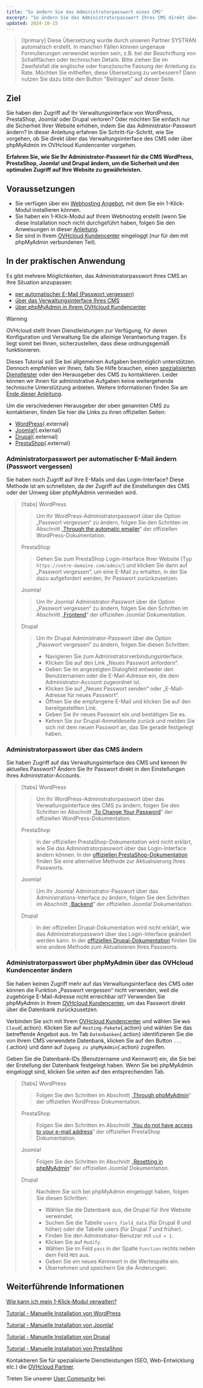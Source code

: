 ```yaml
---
title: "So ändern Sie das Administratorpasswort eines CMS"
excerpt: "So ändern Sie das Administratorpasswort Ihres CMS direkt über das Verwaltungsinterface des CMS oder verwenden phpMyAdmin im OVHcloud Kundencenter"
updated: 2024-10-15
---
```


> [!primary]
> Diese Übersetzung wurde durch unseren Partner SYSTRAN automatisch erstellt. In manchen Fällen können ungenaue Formulierungen verwendet worden sein, z.B. bei der Beschriftung von Schaltflächen oder technischen Details. Bitte ziehen Sie im Zweifelsfall die englische oder französische Fassung der Anleitung zu Rate. Möchten Sie mithelfen, diese Übersetzung zu verbessern? Dann nutzen Sie dazu bitte den Button "Beitragen" auf dieser Seite.
>

## Ziel

Sie haben den Zugriff auf Ihr Verwaltungsinterface von WordPress, PrestaShop, Joomla! oder Drupal verloren? Oder möchten Sie einfach nur die Sicherheit Ihrer Website erhöhen, indem Sie das Administrator-Passwort ändern? In dieser Anleitung erfahren Sie Schritt-für-Schritt, wie Sie vorgehen, ob Sie direkt über das Verwaltungsinterface des CMS oder über phpMyAdmin im OVHcloud Kundencenter vorgehen.

**Erfahren Sie, wie Sie Ihr Administrator-Passwort für die CMS WordPress, PrestaShop, Joomla! und Drupal ändern, um die Sicherheit und den optimalen Zugriff auf Ihre Website zu gewährleisten.**

## Voraussetzungen

- Sie verfügen über ein [Webhosting Angebot](/links/web/hosting), mit dem Sie ein 1-Klick-Modul installieren können.
- Sie haben ein 1-Klick-Modul auf Ihrem Webhosting erstellt (wenn Sie diese Installation noch nicht durchgeführt haben, folgen Sie den Anweisungen in dieser [Anleitung](/pages/web_cloud/web_hosting/cms_install_1_click_modules).
- Sie sind in Ihrem [OVHcloud Kundencenter](/links/manager) eingeloggt (nur für den mit phpMyAdmin verbundenen Teil).

## In der praktischen Anwendung

Es gibt mehrere Möglichkeiten, das Administratorpasswort Ihres CMS an Ihre Situation anzupassen:

- [per automatischer E-Mail (Passwort vergessen)](#via-email)
- [über das Verwaltungsinterface Ihres CMS](#via-cms)
- [über phpMyAdmin in Ihrem OVHcloud Kundencenter](#via-phpmyadmin)

> [!warning]
> OVHcloud stellt Ihnen Dienstleistungen zur Verfügung, für deren Konfiguration und Verwaltung Sie die alleinige Verantwortung tragen. Es liegt somit bei Ihnen, sicherzustellen, dass diese ordnungsgemäß funktionieren.
> 
> Dieses Tutorial soll Sie bei allgemeinen Aufgaben bestmöglich unterstützen. Dennoch empfehlen wir Ihnen, falls Sie Hilfe brauchen, einen [spezialisierten Dienstleister](/links/partner) oder den Herausgeber des CMS zu kontaktieren. Leider können wir Ihnen für administrative Aufgaben keine weitergehende technische Unterstützung anbieten. Weitere Informationen finden Sie am [Ende dieser Anleitung](#go-further).
>
> Um die verschiedenen Herausgeber der oben genannten CMS zu kontaktieren, finden Sie hier die Links zu ihren offiziellen Seiten:
>
> - [WordPress](https://wordpress.com/support/){.external}
> - [Joomla!](https://www.joomla.org/){.external}
> - [Drupal](https://www.drupal.org/){.external}
> - [PrestaShop](https://www.prestashop.com/en/support){.external}

### Administratorpasswort per automatischer E-Mail ändern (Passwort vergessen) <a name="via-email"></a>

Sie haben noch Zugriff auf Ihre E-Mails und das Login-Interface? Diese Methode ist am schnellsten, da der Zugriff auf die Einstellungen des CMS oder der Umweg über phpMyAdmin vermieden wird.

> [!tabs]
> WordPress
>>
>> Um Ihr WordPress-Administratorpasswort über die Option „Passwort vergessen“ zu ändern, folgen Sie den Schritten im Abschnitt „[Through the automatic emailer](https://wordpress.org/documentation/article/reset-your-password/#through-the-automatic-emailer)“ der offiziellen WordPress-Dokumentation.
>>
> PrestaShop
>>
>> Gehen Sie zum PrestaShop Login-Interface Ihrer Website (Typ `https://votre-domaine.com/admin/`) und klicken Sie dann auf „Passwort vergessen“, um eine E-Mail zu erhalten, in der Sie dazu aufgefordert werden, Ihr Passwort zurückzusetzen.
>>
> Joomla!
>>
>> Um Ihr Joomla! Administrator-Passwort über die Option „Passwort vergessen“ zu ändern, folgen Sie den Schritten im Abschnitt „[Frontend](https://docs.joomla.org/Resetting_a_user_password/en)“ der offiziellen Joomla! Dokumentation.
>>
> Drupal
>>
>> Um Ihr Drupal Administrator-Passwort über die Option „Passwort vergessen“ zu ändern, folgen Sie diesen Schritten:
>>
>> - Navigieren Sie zum Administratorverbindungsinterface.
>> - Klicken Sie auf den Link „Neues Passwort anfordern“.
>> - Geben Sie im angezeigten Dialogfeld entweder den Benutzernamen oder die E-Mail-Adresse ein, die dem Administrator-Account zugeordnet ist.
>> - Klicken Sie auf „Neues Passwort senden“ oder „E-Mail-Adresse für neues Passwort“.
>> - Öffnen Sie die empfangene E-Mail und klicken Sie auf den bereitgestellten Link.
>> - Geben Sie Ihr neues Passwort ein und bestätigen Sie es.
>> - Kehren Sie zur Drupal-Anmeldeseite zurück und melden Sie sich mit dem neuen Passwort an, das Sie gerade festgelegt haben.

### Administratorpasswort über das CMS ändern <a name="via-cms"></a>

Sie haben Zugriff auf das Verwaltungsinterface des CMS und kennen Ihr aktuelles Passwort? Ändern Sie Ihr Passwort direkt in den Einstellungen Ihres Administrator-Accounts.

> [!tabs]
> WordPress
>> Um Ihr WordPress-Administratorpasswort über das Verwaltungsinterface des CMS zu ändern, folgen Sie den Schritten im Abschnitt „[To Change Your Password](https://wordpress.org/documentation/article/reset-your-password/#to-change-your-password)“ der offiziellen WordPress-Dokumentation.
>>
> PrestaShop
>>
>> In der offiziellen PrestaShop-Dokumentation wird nicht erklärt, wie Sie das Administratorpasswort über das Login-Interface ändern können. In der [offiziellen PrestaShop-Dokumentation](https://help-center.prestashop.com/hc/en-us/articles/10799006732818-Recover-your-admin-password) finden Sie eine alternative Methode zur Aktualisierung Ihres Passworts.
>>
> Joomla!
>>
>> Um Ihr Joomla! Administrator-Passwort über das Administrations-Interface zu ändern, folgen Sie den Schritten im Abschnitt „[Backend](https://docs.joomla.org/Resetting_a_user_password/en)“ der offiziellen Joomla! Dokumentation.
>>
> Drupal
>>
>> In der offiziellen Drupal-Dokumentation wird nicht erklärt, wie das Administratorpasswort über das Login-Interface geändert werden kann. In der [offiziellen Drupal-Dokumentation](https://www.drupal.org/node/44164) finden Sie eine andere Methode zum Aktualisieren Ihres Passworts.

### Administratorpasswort über phpMyAdmin über das OVHcloud Kundencenter ändern <a name="via-phpmyadmin"></a>

Sie haben keinen Zugriff mehr auf das Verwaltungsinterface des CMS oder können die Funktion „Passwort vergessen“ nicht verwenden, weil die zugehörige E-Mail-Adresse nicht erreichbar ist? Verwenden Sie phpMyAdmin in Ihrem [OVHcloud Kundencenter](/links/manager), um das Passwort direkt über die Datenbank zurückzusetzen.

Verbinden Sie sich mit Ihrem [OVHcloud Kundencenter](/links/manager) und wählen Sie `Web Cloud`{.action}. Klicken Sie auf `Hosting-Pakete`{.action} und wählen Sie das betreffende Angebot aus. Im Tab `Datenbanken`{.action} identifizieren Sie die von Ihrem CMS verwendete Datenbank, klicken Sie auf den Button `...`{.action} und dann auf `Zugang zu phpMyAdmin`{.action} zugreifen.

Geben Sie die Datenbank-IDs (Benutzername und Kennwort) ein, die Sie bei der Erstellung der Datenbank festgelegt haben. Wenn Sie bei phpMyAdmin eingeloggt sind, klicken Sie unten auf den entsprechenden Tab.

> [!tabs]
> WordPress
>>
>> Folgen Sie den Schritten im Abschnitt „[Through phpMyAdmin](https://wordpress.org/documentation/article/reset-your-password/#through-phpmyadmin)“ der offiziellen WordPress-Dokumentation.
>>
> PrestaShop
>>
>> Folgen Sie den Schritten im Abschnitt „[You do not have access to your e-mail address](https://help-center.prestashop.com/hc/en-us/articles/10799006732818-Recover-your-admin-password)“ der offiziellen PrestaShop Dokumentation.
>>
> Joomla!
>>
>> Folgen Sie den Schritten im Abschnitt „[Resetting in phpMyAdmin](https://docs.joomla.org/Resetting_a_user_password/en)“ der offiziellen Joomla! Dokumentation.
>>
> Drupal
>>
>> Nachdem Sie sich bei phpMyAdmin eingeloggt haben, folgen Sie diesen Schritten:
>>
>> - Wählen Sie die Datenbank aus, die Drupal für Ihre Website verwendet.
>> - Suchen Sie die Tabelle `users_field_data` (für Drupal 8 und höher) oder die Tabelle users (für Drupal 7 und früher).
>> - Finden Sie den Administrator-Benutzer mit `uid = 1`.
>> - Klicken Sie auf `Modify`.
>> - Wählen Sie im Feld `pass` in der Spalte `Function` rechts neben dem Feld `MD5` aus.
>> - Geben Sie ein neues Kennwort in die Wertespalte ein.
>> - Übernehmen und speichern Sie die Änderungen.

## Weiterführende Informationen <a name="go-further"></a>

[Wie kann ich mein 1-Klick-Modul verwalten?](/pages/web_cloud/web_hosting/cms_manage_1_click_module)

[Tutorial - Manuelle Installation von WordPress](/pages/web_cloud/web_hosting/cms_manual_installation_wordpress)

[Tutorial - Manuelle Installation von Joomla!](/pages/web_cloud/web_hosting/cms_manual_installation_joomla)

[Tutorial - Manuelle Installation von Drupal](/pages/web_cloud/web_hosting/cms_manual_installation_drupal)

[Tutorial - Manuelle Installation von PrestaShop](/pages/web_cloud/web_hosting/cms_manual_installation_prestashop)
 
Kontaktieren Sie für spezialisierte Dienstleistungen (SEO, Web-Entwicklung etc.) die [OVHcloud Partner](/links/partner).
 
Treten Sie unserer [User Community](/links/community) bei.